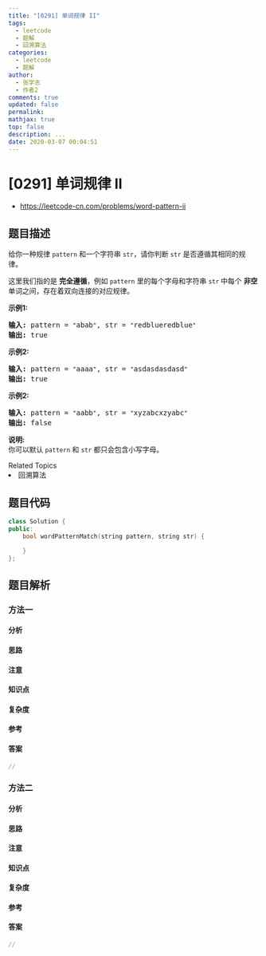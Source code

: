 ```yaml
---
title: "[0291] 单词规律 II"
tags:
  - leetcode
  - 题解
  - 回溯算法
categories:
  - leetcode
  - 题解
author:
  - 张学志
  - 作者2
comments: true
updated: false
permalink:
mathjax: true
top: false
description: ...
date: 2020-03-07 00:04:51
---
```



# [0291] 单词规律 II
* https://leetcode-cn.com/problems/word-pattern-ii


## 题目描述

<p>给你一种规律&nbsp;<code>pattern</code>&nbsp;和一个字符串&nbsp;<code>str</code>，请你判断&nbsp;<code>str</code>&nbsp;是否遵循其相同的规律。</p>

<p>这里我们指的是 <strong>完全遵循</strong>，例如 <code>pattern</code>&nbsp;里的每个字母和字符串&nbsp;<code>str</code><strong>&nbsp;</strong>中每个 <strong>非空</strong> 单词之间，存在着双向连接的对应规律。</p>

<p><strong>示例1:</strong></p>

<pre><strong>输入:</strong> pattern = <code>&quot;</code>abab<code>&quot;</code>, str = <code>&quot;</code>redblueredblue<code>&quot;</code>
<strong>输出:</strong> true</pre>

<p><strong>示例2:</strong></p>

<pre><strong>输入:</strong> pattern = <code>&quot;</code>aaaa<code>&quot;</code>, str = <code>&quot;</code>asdasdasdasd<code>&quot;</code>
<strong>输出:</strong> true</pre>

<p><strong>示例2:</strong></p>

<pre><strong>输入:</strong> pattern = <code>&quot;</code>aabb<code>&quot;</code>, str = <code>&quot;</code>xyzabcxzyabc<code>&quot;</code>
<strong>输出:</strong> false</pre>

<p><strong>说明:</strong><br>
你可以默认&nbsp;<code>pattern</code>&nbsp;和 <code>str</code>&nbsp;都只会包含小写字母。</p>
<div><div>Related Topics</div><div><li>回溯算法</li></div></div>


## 题目代码

```cpp
class Solution {
public:
    bool wordPatternMatch(string pattern, string str) {

    }
};
```


## 题目解析


### 方法一

#### 分析

#### 思路

#### 注意

#### 知识点

#### 复杂度

#### 参考

#### 答案

```cpp
//
```


### 方法二

#### 分析

#### 思路

#### 注意

#### 知识点

#### 复杂度

#### 参考

#### 答案

```cpp
//
```


